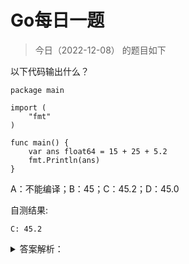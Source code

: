 # Go每日一题

> 今日（2022-12-08） 的题目如下

以下代码输出什么？

```golang
package main

import (
	"fmt"
)

func main() {
	var ans float64 = 15 + 25 + 5.2
	fmt.Println(ans)
}
```

A：不能编译；B：45；C：45.2；D：45.0

自测结果:

```
C: 45.2
```

<details>
<summary>答案解析：</summary>
正确答案：C。

本题涉及到常量表达式的一个知识点。

### 概念

常量表达式是指仅包含常量操作数，且是在编译的时候进行计算的。

而常量，在 Go 语言中又可以分为无类型常量和有类型常量，也可以分为字面值常量和具名常量。说人话？！

通过代码看看：

```golang
const a = 1 + 2 			// a == 3，是无类型常量
const b int8 = 1 + 2 	// b == 3，是有类型常量，类型是 int8

// 而 1、2 这样的就是字面值常量
// a、b 这样的就是具名常量
```

> 无类型常量英文是 untyped constants；具名常量英文是 named constants。

无类型常量也叫类型不确定常量，有类型常量也叫类型确定常量。虽然无类型常量类型不确定，但对于大多数类型不确定值来说，它们各自都有一个默认类型， 除了预声明的`nil`。`nil`是没有默认类型的。（参考 Go101）

- 一个字符串字面量的默认类型是 string 类型。
- 一个布尔字面量的默认类型是 bool 类型。
- 一个整数型字面量的默认类型是 int 类型。
- 一个 rune 字面量的默认类型是 rune（也就是 int32）类型。
- 一个浮点数字面量的默认类型是 float64 类型。
- 如果一个字面量含有虚部字面量，则此字面量的默认类型是 complex128 类型。

### 02 类型推断

大家都知道，Go 能自动进行类型推导。因此，在一些场景下，我们可以使用类型不确定值，而 Go 编译器会自动推断出这些值在特定场景下的类型。

如果根据上下文，没有确定的类型，则编译器会将这些不确定类型值视为它们的默认类型。

以上是 Go 中的隐式类型转换。除了这些情况，Go 是不支持隐式类型转换的，必须进行显示类型转换。

### 03 常量表达式

现在回到题目，说说常量表达式。

在 Go 语言规范中提到，任何在无类型常量上的操作结果是同一个类别的无类型常量，也就是：布尔、整数、浮点数、复数或者字符串常量。如果一个二元运算（非位移）的无类型操作数是不同类的，那么其结果是在如下列表中靠后显示的操作数的类：整数、 rune、浮点数、复数。又该说人话了？！

通过解析题目就明白这段话的意思了。

```golang
var ans float64 = 15 + 25 + 5.2
```

根据这段话，15 + 25 + 5.2 是常量表达式，因为这个表达式的操作数都是无类型的常量，因为其中有 5.2，它的默认类型是浮点型，所以这个常量表达式的结果虽然是无类型的，但默认类型是浮点型。

其实这道题抛开编程语言来说，就是一个常规的数学算式：15 + 25 + 5.2，这么简单的算式相信大家都会。所以，这道题做错了的，大概率是想多了，想复杂了！

当然，也有人说，看到这道题，怕有陷阱，所以想多了。。。

答案解析来自：https://polarisxu.studygolang.com/posts/go/action/weekly-question-94/

</details>
